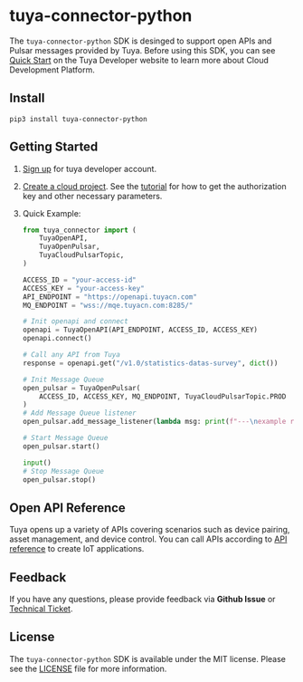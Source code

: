 # tuya-connector-python

The `tuya-connector-python` SDK is desinged to support open APIs and Pulsar messages provided by Tuya. Before using this SDK, you can see [Quick Start](https://developer.tuya.com/en/docs/iot/quick-start1?id=K95ztz9u9t89n) on the Tuya Developer website to learn more about Cloud Development Platform.

## Install

`pip3 install tuya-connector-python`

## Getting Started

1. [Sign up](https://auth.tuya.com/register?from=https%3A%2F%2Fiot.tuya.com%2F) for tuya developer account.
2. [Create a cloud project](https://iot.tuya.com/cloud/). See the [tutorial](https://developer.tuya.com/en/docs/iot/device-control-practice?id=Kat1jdeul4uf8) for how to get the authorization key and other necessary parameters.
3. Quick Example:

	``` python
	from tuya_connector import (
		TuyaOpenAPI,
		TuyaOpenPulsar,
		TuyaCloudPulsarTopic,
	)

	ACCESS_ID = "your-access-id"
	ACCESS_KEY = "your-access-key"
	API_ENDPOINT = "https://openapi.tuyacn.com"
	MQ_ENDPOINT = "wss://mqe.tuyacn.com:8285/"

	# Init openapi and connect
	openapi = TuyaOpenAPI(API_ENDPOINT, ACCESS_ID, ACCESS_KEY)
	openapi.connect()

	# Call any API from Tuya
	response = openapi.get("/v1.0/statistics-datas-survey", dict())

	# Init Message Queue
	open_pulsar = TuyaOpenPulsar(
		ACCESS_ID, ACCESS_KEY, MQ_ENDPOINT, TuyaCloudPulsarTopic.PROD
	)
	# Add Message Queue listener
	open_pulsar.add_message_listener(lambda msg: print(f"---\nexample receive: {msg}"))

	# Start Message Queue
	open_pulsar.start()

	input()
	# Stop Message Queue
	open_pulsar.stop()
	```

## Open API Reference

Tuya opens up a variety of APIs covering scenarios such as device pairing, asset management, and device control. You can call APIs according to [API reference](https://developer.tuya.com/en/docs/cloud/?_source=github) to create IoT applications.

## Feedback

If you have any questions, please provide feedback via **Github Issue** or [Technical Ticket](https://service.console.tuya.com/).

## License

The `tuya-connector-python` SDK is available under the MIT license. Please see the [LICENSE](./LICENSE) file for more information.
